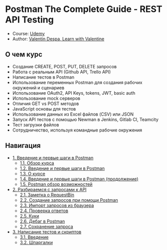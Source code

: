 # Postman The Complete Guide - REST API Testing

- Course: [Udemy](https://www.udemy.com/course/postman-the-complete-guide/)
- Author: [Valentin Despa, Learn with Valentine](https://www.udemy.com/course/postman-the-complete-guide/#instructor-1)

## О чем курс

- Создание CREATE, POST, PUT, DELETE запросов
- Работа с реальным API (Github API, Trello API)
- Написание тестов в Postman
- Использование переменных Postman для создания рабочих окружений и сценариев 
- Использование OAuth2, API Keys, tokens, JWT, basic auth
- Использование mock серверов
- Отличия GET vs POST методов
- JavaScript основы для тестов
- Использование данных из Excel файлов (CSV) или JSON
- Запуск API тестов с помощью Newman в Jenkins, Gitlab CI, Teamcity
- Тест загрузки файлов
- Сотрудничество, используя командные рабочие окружения

## Навигация

- [1. Введение и первые шаги в Postman](./docs/1.%20Introduction%20and%20first%20steps%20in%20Postman)
  - [1.1. Обзор курса](./docs/1.%20Introduction%20and%20first%20steps%20in%20Postman/1.1.%20Course%20overview)
  - [1.2. Введение и первые шаги в Postman](./docs/1.%20Introduction%20and%20first%20steps%20in%20Postman/1.2.%20Introduction%20and%20first%20steps%20in%20Postman)
  - [1.3. О курсе](./docs/1.%20Introduction%20and%20first%20steps%20in%20Postman/1.3.%20About%20this%20course)
  - [1.4. Введение и первые шаги в Postman (продолжение)](./docs/1.%20Introduction%20and%20first%20steps%20in%20Postman/1.4.%20Introduction%20and%20first%20steps%20in%20Postman%20(continued))
  - [1.5. Postman обзор возможностей](./docs/1.%20Introduction%20and%20first%20steps%20in%20Postman/1.5.%20The%20Postman%20Landscape)
- [2. Разбираемся с запросами к API](./docs/2.%20Creating%20with%20API%20requests)
  - [2.1. Заметка о RequestBin](./docs/2.%20Creating%20with%20API%20requests/2.1.%20Note%20about%20requestbin)
  - [2.2. Создание запросов при помощи Postman](./docs/2.%20Creating%20with%20API%20requests/2.2.%20Creating%20Requests%20with%20Postman)
  - [2.3. Импорт запросов из браузера](./docs/2.%20Creating%20with%20API%20requests/2.3.%20Importing%20request%20from%20your%20browser)
  - [2.4. Проверка ответов](./docs/2.%20Creating%20with%20API%20requests/2.4.%20Inspecting%20responses)
  - [2.5. Куки](./docs/2.%20Creating%20with%20API%20requests/2.5.%20Cookies)
  - [2.6. Дебаг в Postman](./docs/2.%20Creating%20with%20API%20requests/2.6.%20Troubleshooting)
  - [2.7. Сохранение запроса](./docs/2.%20Creating%20with%20API%20requests/2.7.%20Saving%20requests)
- [3. Написание тестов и скриптов](./docs/3.%20Writing%20tests%20and%20scripts)
  - [3.1. Введение](./docs/3.%20Writing%20tests%20and%20scripts/3.1.%20Introduction)
  - [3.2. Шпаргалки](./docs/3.%20Writing%20tests%20and%20scripts/3.2.%20Cheatsheet)
